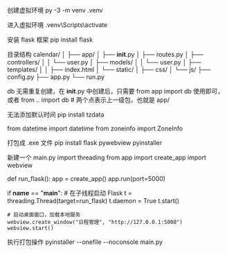 创建虚拟环境
py -3 -m venv .venv

进入虚拟环境
.venv\Scripts\activate

安装 flask 框架
pip install flask

目录结构
calendar/
│
├── app/
│   ├── __init__.py
│   ├── routes.py
│   ├── controllers/
│   │   └── user.py
│   ├── models/
│   │   └── user.py
│   ├── templates/
│   │   ├── index.html
│   └── static/
│       ├── css/
│       └── js/
├── config.py
├── app.py
└── run.py

db 无需重复创建，在 __init__.py 中创建后，只需要 from app import db 使用即可，或者 from .. import db  # 两个点表示上一级包，也就是 app/


无法添加默认时间
pip install tzdata

from datetime import datetime
from zoneinfo import ZoneInfo

打包成 .exe 文件
pip install flask pywebview pyinstaller

新建一个 main.py
import threading
from app import create_app
import webview

def run_flask():
    app = create_app()
    app.run(port=5000)

if __name__ == "__main__":
    # 在子线程启动 Flask
    t = threading.Thread(target=run_flask)
    t.daemon = True
    t.start()

    # 启动桌面窗口，加载本地服务
    webview.create_window("日程管理", "http://127.0.0.1:5000")
    webview.start()

执行打包操作
pyinstaller --onefile --noconsole main.py

